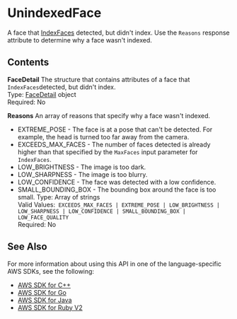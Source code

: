 # UnindexedFace<a name="API_UnindexedFace"></a>

A face that [IndexFaces](API_IndexFaces.md) detected, but didn't index\. Use the `Reasons` response attribute to determine why a face wasn't indexed\.

## Contents<a name="API_UnindexedFace_Contents"></a>

 **FaceDetail**   <a name="rekognition-Type-UnindexedFace-FaceDetail"></a>
The structure that contains attributes of a face that `IndexFaces`detected, but didn't index\.   
Type: [FaceDetail](API_FaceDetail.md) object  
Required: No

 **Reasons**   <a name="rekognition-Type-UnindexedFace-Reasons"></a>
An array of reasons that specify why a face wasn't indexed\.   
+ EXTREME\_POSE \- The face is at a pose that can't be detected\. For example, the head is turned too far away from the camera\.
+ EXCEEDS\_MAX\_FACES \- The number of faces detected is already higher than that specified by the `MaxFaces` input parameter for `IndexFaces`\.
+ LOW\_BRIGHTNESS \- The image is too dark\.
+ LOW\_SHARPNESS \- The image is too blurry\.
+ LOW\_CONFIDENCE \- The face was detected with a low confidence\.
+ SMALL\_BOUNDING\_BOX \- The bounding box around the face is too small\.
Type: Array of strings  
Valid Values:` EXCEEDS_MAX_FACES | EXTREME_POSE | LOW_BRIGHTNESS | LOW_SHARPNESS | LOW_CONFIDENCE | SMALL_BOUNDING_BOX | LOW_FACE_QUALITY`   
Required: No

## See Also<a name="API_UnindexedFace_SeeAlso"></a>

For more information about using this API in one of the language\-specific AWS SDKs, see the following:
+  [AWS SDK for C\+\+](https://docs.aws.amazon.com/goto/SdkForCpp/rekognition-2016-06-27/UnindexedFace) 
+  [AWS SDK for Go](https://docs.aws.amazon.com/goto/SdkForGoV1/rekognition-2016-06-27/UnindexedFace) 
+  [AWS SDK for Java](https://docs.aws.amazon.com/goto/SdkForJava/rekognition-2016-06-27/UnindexedFace) 
+  [AWS SDK for Ruby V2](https://docs.aws.amazon.com/goto/SdkForRubyV2/rekognition-2016-06-27/UnindexedFace) 